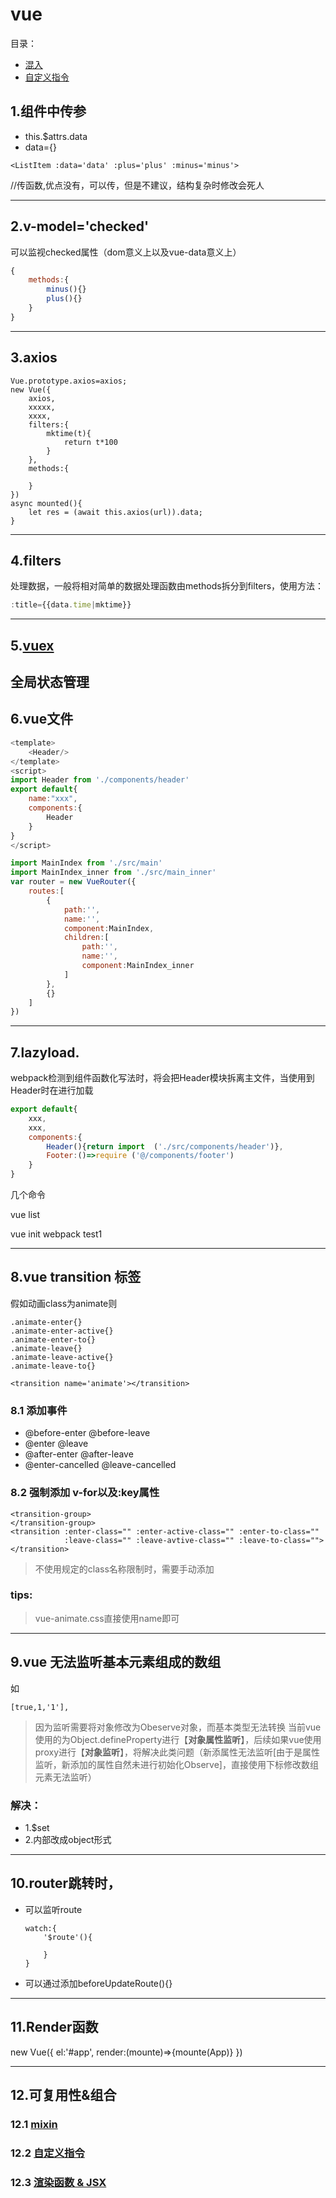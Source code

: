 # vue
目录：
- [混入](#mixin)
- [自定义指令](#directive)
## 1.组件中传参
- this.$attrs.data
- data={}
```
<ListItem :data='data' :plus='plus' :minus='minus'>
```
//传函数,优点没有，可以传，但是不建议，结构复杂时修改会死人

---

## 2.v-model='checked'
可以监视checked属性（dom意义上以及vue-data意义上）
```js
{
    methods:{
        minus(){}
        plus(){}
    }
}
```

---

## 3.axios
```
Vue.prototype.axios=axios;
new Vue({
    axios,
    xxxxx,
    xxxx,
    filters:{
        mktime(t){
            return t*100
        }
    },
    methods:{

    }
})
async mounted(){
    let res = (await this.axios(url)).data;
}
```

---

## 4.filters
处理数据，一般将相对简单的数据处理函数由methods拆分到filters，使用方法：
```js
:title={{data.time|mktime}}
```

---

## 5.[vuex](./vuex.md)
全局状态管理
---

## 6.vue文件
```js
<template>
    <Header/>
</template>
<script>
import Header from './components/header'
export default{
    name:"xxx",
    components:{
        Header
    }
}
</script>
```
```js
import MainIndex from './src/main'
import MainIndex_inner from './src/main_inner'
var router = new VueRouter({
    routes:[
        {
            path:'',
            name:'',
            component:MainIndex,
            children:[
                path:'',
                name:'',
                component:MainIndex_inner
            ]
        },
        {}
    ]
})
```

---

## 7.lazyload.
webpack检测到组件函数化写法时，将会把Header模块拆离主文件，当使用到Header时在进行加载

```js
export default{
    xxx,
    xxx,
    components:{
        Header(){return import  ('./src/components/header')},
        Footer:()=>require ('@/components/footer')
    }
}
```

几个命令

vue list 

vue init webpack test1


---

## 8.vue transition 标签
假如动画class为animate则
```
.animate-enter{}
.animate-enter-active{}
.animate-enter-to{}
.animate-leave{}
.animate-leave-active{}
.animate-leave-to{}
```
```
<transition name='animate'></transition>
```
### 8.1 添加事件

- @before-enter        @before-leave
- @enter               @leave
- @after-enter         @after-leave
- @enter-cancelled     @leave-cancelled

### 8.2 强制添加 v-for以及:key属性
```
<transition-group>
</transition-group>
<transition :enter-class="" :enter-active-class="" :enter-to-class="" 
            :leave-class="" :leave-avtive-class="" :leave-to-class="">
</transition>
```
> 不使用规定的class名称限制时，需要手动添加

### tips:
>vue-animate.css直接使用name即可

---

## 9.vue 无法监听基本元素组成的数组
如
```
[true,1,'1'],
```
>因为监听需要将对象修改为Obeserve对象，而基本类型无法转换
>当前vue使用的为Object.defineProperty进行【**对象属性监听**】，后续如果vue使用proxy进行【**对象监听**】，将解决此类问题（新添属性无法监听[由于是属性监听，新添加的属性自然未进行初始化Observe]，直接使用下标修改数组元素无法监听）

### 解决：
- 1.$set 
- 2.内部改成object形式

---

## 10.router跳转时，
- 可以监听route
    ```
    watch:{
        '$route'(){

        }
    }
    ```
- 可以通过添加beforeUpdateRoute(){}

---

## 11.Render函数
new Vue({
    el:'#app',
    render:(mounte)=>{mounte(App)}
})

---

## 12.可复用性&组合 
<span id='mixin'/>

### 12.1 [mixin](./mixin.md) 

<span id='directive'/>

### 12.2 [自定义指令](./directive.md) 

### 12.3 [渲染函数 & JSX](./render.md)